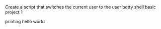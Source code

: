 Create a script that switches the current user to the user betty
shell basic project 1

printing hello world 
